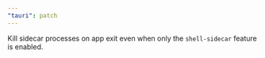 ```yaml
---
"tauri": patch
---
```


Kill sidecar processes on app exit even when only the `shell-sidecar` feature is enabled.

